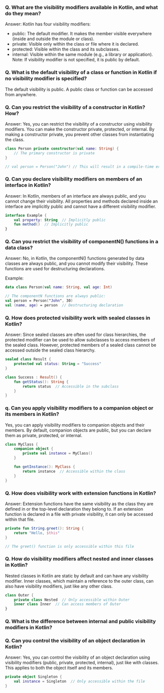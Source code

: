 ### Q. What are the visibility modifiers available in Kotlin, and what do they mean?
Answer: Kotlin has four visibility modifiers:
* public: The default modifier. It makes the member visible everywhere (inside and outside the module or class).
* private: Visible only within the class or file where it is declared.
* protected: Visible within the class and its subclasses.
* internal: Visible within the same module (e.g., a library or application).
Note: If visibility modifier is not specified, it is public by default.

### Q. What is the default visibility of a class or function in Kotlin if no visibility modifier is specified?

The default visibility is public. A public class or function can be accessed from anywhere.

### Q. Can you restrict the visibility of a constructor in Kotlin? How?

Answer: Yes, you can restrict the visibility of a constructor using visibility modifiers. You can make the constructor private, protected, or internal. By making a constructor private, you prevent other classes from instantiating the class.

```Kotlin
class Person private constructor(val name: String) {
    // The primary constructor is private
}

// val person = Person("John") // This will result in a compile-time error
```

### Q. Can you declare visibility modifiers on members of an interface in Kotlin?

Answer: In Kotlin, members of an interface are always public, and you cannot change their visibility. All properties and methods declared inside an interface are implicitly public and cannot have a different visibility modifier.

```Kotlin
interface Example {
    val property: String  // Implicitly public
    fun method()  // Implicitly public
}
```

### Q. Can you restrict the visibility of componentN() functions in a data class?

Answer: No, in Kotlin, the componentN() functions generated by data classes are always public, and you cannot modify their visibility. These functions are used for destructuring declarations.

Example:
```Kotlin
data class Person(val name: String, val age: Int)

// The componentN functions are always public:
val person = Person("John", 30)
val (name, age) = person  // Destructuring declaration
```

### Q. How does protected visibility work with sealed classes in Kotlin?
Answer: Since sealed classes are often used for class hierarchies, the protected modifier can be used to allow subclasses to access members of the sealed class. However, protected members of a sealed class cannot be accessed outside the sealed class hierarchy.
```Kotlin
sealed class Result {
    protected val status: String = "Success"
}

class Success : Result() {
    fun getStatus(): String {
        return status  // Accessible in the subclass
    }
}
```

### q. Can you apply visibility modifiers to a companion object or its members in Kotlin?
Yes, you can apply visibility modifiers to companion objects and their members. By default, companion objects are public, but you can declare them as private, protected, or internal.

```Kotlin
class MyClass {
    companion object {
        private val instance = MyClass()
    }

    fun getInstance(): MyClass {
        return instance  // Accessible within the class
    }
}
```

### Q. How does visibility work with extension functions in Kotlin?
Answer: Extension functions have the same visibility as the class they are defined in or the top-level declaration they belong to. If an extension function is declared in a file with private visibility, it can only be accessed within that file.

```Kotlin
private fun String.greet(): String {
    return "Hello, $this"
}

// The greet() function is only accessible within this file
```
### Q. How do visibility modifiers affect nested and inner classes in Kotlin?

Nested classes in Kotlin are static by default and can have any visibility modifier.
Inner classes, which maintain a reference to the outer class, can also have visibility modifiers, just like any other class.
```Kotlin
class Outer {
    private class Nested  // Only accessible within Outer
    inner class Inner  // Can access members of Outer
}
```

### Q. What is the difference between internal and public visibility modifiers in Kotlin?

### Q. Can you control the visibility of an object declaration in Kotlin?
Answer: Yes, you can control the visibility of an object declaration using visibility modifiers (public, private, protected, internal), just like with classes. This applies to both the object itself and its members.
```Kotlin
private object Singleton {
    val instance = Singleton  // Only accessible within the file
}
```
